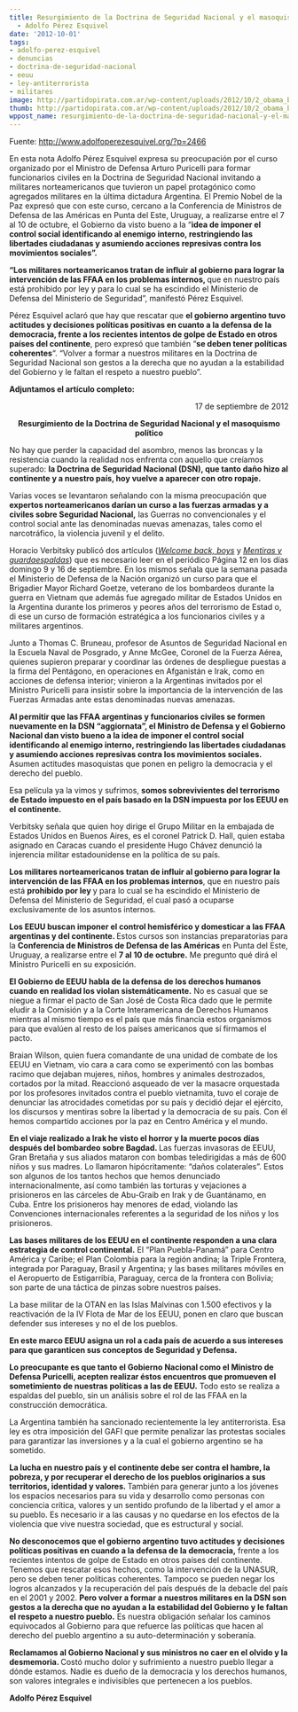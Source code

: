 ```yaml
---
title: Resurgimiento de la Doctrina de Seguridad Nacional y el masoquismo político
  - Adolfo Pérez Esquivel
date: '2012-10-01'
tags:
- adolfo-perez-esquivel
- denuncias
- doctrina-de-seguridad-nacional
- eeuu
- ley-antiterrorista
- militares
image: http://partidopirata.com.ar/wp-content/uploads/2012/10/2_obama_bush_clinton_0107016376.jpg
thumb: http://partidopirata.com.ar/wp-content/uploads/2012/10/2_obama_bush_clinton_0107016376-150x150.jpg
wppost_name: resurgimiento-de-la-doctrina-de-seguridad-nacional-y-el-masoquismo-politico
---
```


Fuente: <a href="http://www.adolfoperezesquivel.org/?p=2466" target="_blank">http://www.adolfoperezesquivel.org/?p=2466</a>
<p>En esta nota Adolfo Pérez Esquivel expresa su preocupación por el curso organizado por el Ministro de Defensa Arturo Puricelli para formar funcionarios civiles en la Doctrina de Seguridad Nacional invitando a militares norteamericanos que tuvieron un papel protagónico como agregados militares en la última dictadura Argentina. El Premio Nobel de la Paz expresó que con este curso, cercano a la Conferencia de Ministros de Defensa de las Américas en Punta del Este, Uruguay, a realizarse entre el 7 al 10 de octubre, el Gobierno da visto bueno a la “<strong>idea de imponer el control social identificando al enemigo interno, restringiendo las libertades ciudadanas y asumiendo acciones represivas contra los movimientos sociales”.</strong></p>
<p><strong>“Los militares norteamericanos tratan de influir al gobierno para lograr la intervención de las FFAA en los problemas internos, </strong>que en nuestro país está prohibido por ley y para lo cual se ha escindido el Ministerio de Defensa del Ministerio de Seguridad”, manifestó Pérez Esquivel.</p>
<p>Pérez Esquivel aclaró que hay que rescatar que <strong>el gobierno argentino tuvo actitudes y decisiones políticas positivas en cuanto a la defensa de la democracia, frente a los recientes intentos de golpe de Estado en otros países del continente</strong>, pero expresó que también “<strong>se deben tener políticas coherentes</strong>“. “Volver a formar a nuestros militares en la Doctrina de Seguridad Nacional son gestos a la derecha que no ayudan a la estabilidad del Gobierno y le faltan el respeto a nuestro pueblo”.</p>
<p><strong>Adjuntamos el artículo completo:</strong></p>
<p><span id="more-2466"/></p>
<p style="text-align: right;">17 de septiembre de 2012</p>
<p style="text-align: center;"><strong>Resurgimiento de la Doctrina de Seguridad Nacional y</strong><strong> el masoquismo político</strong></p>
<p>No hay que perder la capacidad del asombro, menos las broncas y la resistencia  cuando la realidad nos enfrenta con aquello que creíamos superado: <strong>la Doctrina de Seguridad Nacional (DSN), que tanto daño hizo al continente y a nuestro país, hoy vuelve a aparecer con otro ropaje.</strong></p>
<p>Varias voces se levantaron señalando con la misma preocupación que <strong>expertos norteamericanos darían un curso a las fuerzas armadas y a civiles sobre Seguridad Nacional,</strong> las Guerras no convencionales y el control  social ante las denominadas nuevas amenazas, tales como el narcotráfico, la violencia juvenil y el delito.</p>
<p>Horacio Verbitsky publicó dos artículos (<a target="_blank" href="http://www.pagina12.com.ar/diario/elpais/1-202961-2012-09-09.html"><em>Welcome back, boys</em></a> y <a target="_blank" href="http://www.pagina12.com.ar/diario/elpais/1-203487-2012-09-16.html"><em>Mentiras y guardaespaldas</em></a>) que es necesario leer en el periódico Página 12 en los días domingo 9 y 16 de septiembre. En los mismos señala que la semana pasada el Ministerio de Defensa de la Nación organizó un curso para que el Brigadier Mayor Richard Goetze, veterano de los bombardeos durante la guerra en Vietnam que además fue agregado militar de Estados Unidos en la Argentina durante los primeros y peores años del terrorismo de Estad o, di ese un curso de formación estratégica a los funcionarios civiles y a militares argentinos.</p>
<div>
<p>Junto a Thomas C. Bruneau, profesor de Asuntos de Seguridad Nacional en la Escuela Naval de Posgrado, y Anne McGee, Coronel de la Fuerza Aérea, quienes supieron preparar y coordinar las órdenes de despliegue puestas a la firma del Pentágono, en operaciones en Afganistán e Irak, como en acciones de defensa interior; vinieron a la Argentinas invitados por el Ministro Puricelli para insistir sobre la importancia de la intervención de las Fuerzas Armadas ante estas denominadas nuevas amenazas.</p>
<p><strong>Al permitir que las FFAA argentinas y funcionarios civiles se formen nuevamente en la DSN “aggiornata”, el Ministro de Defensa y el Gobierno Nacional dan visto bueno a la idea de imponer el control social identificando al enemigo interno, restringiendo las libertades ciudadanas y asumiendo acciones represivas contra los movimientos sociales.</strong> Asumen actitudes masoquistas que ponen en peligro la democracia y el derecho del pueblo.</p>
<p>Esa película ya la vimos y sufrimos, <strong>somos sobrevivientes del terrorismo de Estado impuesto en el país basado en la DSN impuesta por los EEUU en el continente.</strong></p>
<p>Verbitsky señala que quien hoy dirige el Grupo Militar en la embajada de Estados Unidos en Buenos Aires, es el coronel Patrick D. Hall, quien estaba asignado en Caracas cuando el presidente Hugo Chávez denunció la injerencia militar estadounidense en la política de su país.</p>
<p><strong>Los militares norteamericanos tratan de influir al gobierno para lograr la intervención de las FFAA en los problemas internos</strong>, que en nuestro país está <strong>prohibido por ley </strong>y para lo cual se ha escindido el Ministerio de Defensa del Ministerio de Seguridad, el cual pasó a ocuparse exclusivamente de los asuntos internos.</p>
<p><strong>Los EEUU buscan  imponer el control hemisférico y domesticar a las FFAA argentinas y del continente. </strong>Estos cursos son instancias preparatorias para la <strong>Conferencia de Ministros de Defensa de las Américas</strong> en Punta del Este, Uruguay, a realizarse entre el <strong>7 al 10 de octubre.</strong> Me pregunto qué dirá el Ministro Puricelli en su exposición.</p>
<p><strong>El Gobierno de EEUU habla de la defensa de los derechos humanos cuando en realidad los violan sistemáticamente.</strong> No es casual que se niegue a firmar el pacto de San José de Costa Rica dado que le permite eludir a la Comisión y a la Corte Interamericana de Derechos Humanos mientras al mismo tiempo es el país que más financia estos organismos para que evalúen al resto de los países americanos que sí firmamos el pacto.</p>
<p>Braian Wilson, quien fuera comandante de una unidad de combate de los EEUU en Vietnam, vio cara a cara como se experimentó con las bombas racimo que dejaban mujeres, niños, hombres y animales destrozados, cortados por la mitad. Reaccionó asqueado de ver la masacre orquestada por los profesores invitados contra el pueblo vietnamita, tuvo el coraje de denunciar las atrocidades cometidas por su país y decidió  dejar el ejército, los discursos y mentiras sobre la libertad y la democracia de su país. Con él hemos compartido acciones por la paz en Centro América y el mundo.</p>
<p><strong>En el viaje realizado a Irak he visto el horror y la muerte pocos días después del bombardeo sobre Bagdad. </strong>Las fuerzas invasoras de EEUU, Gran Bretaña y sus aliados mataron con bombas teledirigidas a más de 600 niños y sus madres. Lo llamaron hipócritamente: “daños colaterales”. Estos son algunos de los tantos hechos que hemos denunciado internacionalmente, así como también las torturas y vejaciones a prisioneros en las cárceles de Abu-Graib en Irak y de Guantánamo, en Cuba. Entre los prisioneros hay menores de edad, violando las Convenciones internacionales referentes a la seguridad de los niños y los prisioneros.</p>
<p><strong>Las bases militares de los EEUU en el continente responden a una clara estrategia de control continental.</strong> El “Plan Puebla-Panamá” para Centro América y  Caribe; el Plan Colombia para la región andina; la Triple Frontera, integrada por Paraguay, Brasil y Argentina; y las bases militares móviles en el Aeropuerto de Estigarribia, Paraguay, cerca de la frontera con Bolivia; son parte de una táctica de pinzas sobre nuestros países.</p>
<p>La base militar de la OTAN en las Islas Malvinas con 1.500 efectivos y la reactivación de la IV Flota de Mar de los EEUU, ponen en claro que buscan defender sus intereses y no el de los pueblos.</p>
<p><strong>En este marco EEUU asigna un rol a cada país de acuerdo a sus intereses para que garanticen sus conceptos de Seguridad y Defensa.</strong></p>
<p><strong>Lo preocupante es que tanto el Gobierno Nacional como el Ministro de Defensa Puricelli, acepten realizar éstos encuentros que promueven el sometimiento de nuestras políticas a las de EEUU.</strong> Todo esto se realiza a espaldas del pueblo, sin un análisis sobre el rol de las FFAA en la construcción democrática.</p>
<p>La Argentina también ha sancionado recientemente la ley antiterrorista. Esa ley es otra imposición del GAFI que permite penalizar las protestas sociales para garantizar las inversiones y a la cual el gobierno argentino se ha sometido.</p>
<p><strong>La lucha en nuestro país y el continente debe ser contra el hambre, la pobreza, y por recuperar el derecho de los pueblos originarios a sus territorios, identidad y valores. </strong>También para generar junto a los jóvenes los  espacios necesarios para su vida y desarrollo como personas con conciencia crítica, valores y un sentido profundo de la libertad y el amor a su pueblo. Es necesario ir a las causas y no quedarse en los efectos de la violencia que vive nuestra sociedad, que es estructural y social.</p>
</div>
<p><strong>No desconocemos que el gobierno argentino tuvo actitudes y decisiones políticas positivas en cuando a la defensa de la democracia,</strong> frente a los recientes intentos de golpe de Estado en otros países del continente. Tenemos que rescatar  esos hechos, como la intervención de la UNASUR, pero se deben tener políticas coherentes. Tampoco se pueden negar los logros alcanzados y la recuperación del país después de la debacle del país en el 2001 y 2002. <strong>Pero volver a formar a nuestros militares en la DSN son gestos a la derecha que no ayudan a la estabilidad del Gobierno y le faltan el respeto a nuestro pueblo.</strong> Es nuestra obligación señalar los caminos equivocados al Gobierno para que refuerce las políticas que hacen al derecho del pueblo argentino a su auto-determinación  y soberanía.</p>
<p><strong>Reclamamos al Gobierno Nacional y sus ministros no caer en el olvido y la desmemoria. </strong>Costó mucho dolor y sufrimiento a nuestro pueblo llegar a dónde estamos. Nadie es dueño de la democracia y los derechos humanos, son valores integrales e indivisibles que pertenecen a los pueblos.</p>
<p><strong>Adolfo Pérez Esquivel</strong></p>
